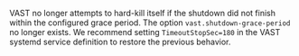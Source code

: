 VAST no longer attempts to hard-kill itself if the shutdown did not finish
within the configured grace period. The option `vast.shutdown-grace-period` no
longer exists. We recommend setting `TimeoutStopSec=180` in the VAST systemd
service definition to restore the previous behavior.
